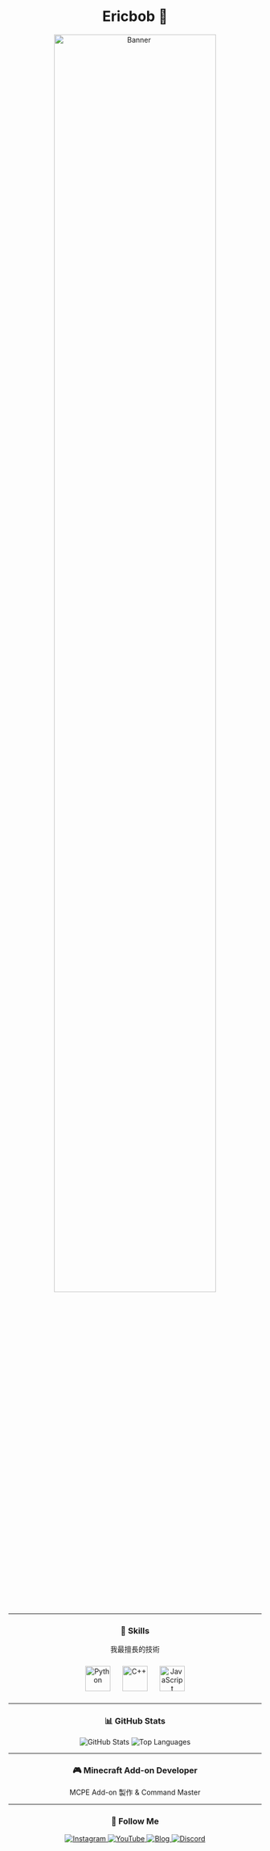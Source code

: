 <!-- README.md -->
<h1 align="center">Ericbob 👋</h1>

<div align="center">
  <img src="https://your-banner-url.com/banner.png" alt="Banner" style="width:80%; max-width:800px;">
</div>

---

<!-- 技能指標 -->
<div align="center">
  <h3>🚀 Skills</h3>
  <p>我最擅長的技術</p>
  <img src="https://cdn.simpleicons.org/python/3776AB" alt="Python" width="50" style="margin: 10px;">
  <img src="https://cdn.simpleicons.org/cplusplus/00599C" alt="C++" width="50" style="margin: 10px;">
  <img src="https://cdn.simpleicons.org/javascript/F7DF1E" alt="JavaScript" width="50" style="margin: 10px;">
</div>

---

<!-- GitHub 統計 -->
<div align="center">
  <h3>📊 GitHub Stats</h3>
  <img src="https://github-readme-stats.vercel.app/api?username=EricbobXD&show_icons=true&theme=tokyonight" alt="GitHub Stats">
  <img src="https://github-readme-stats.vercel.app/api/top-langs/?username=EricbobXD&layout=compact&theme=tokyonight" alt="Top Languages">
</div>

---

<!-- Minecraft PE -->
<div align="center">
  <h3>🎮 Minecraft Add-on Developer</h3>
  <p>MCPE Add-on 製作 & Command Master</p>
</div>

---

<!-- 社群連結 -->
<div align="center">
  <h3>📱 Follow Me</h3>
  <a href="https://instagram.com/Coderex._.bob" target="_blank">
    <img src="https://img.shields.io/badge/Instagram-%23E4405F.svg?style=for-the-badge&logo=instagram&logoColor=white" alt="Instagram">
  </a>
  <a href="https://youtube.com/@ericbob_metro" target="_blank">
    <img src="https://img.shields.io/badge/YouTube-%23FF0000.svg?style=for-the-badge&logo=youtube&logoColor=white" alt="YouTube">
  </a>
  <a href="https://your-blog-url.com" target="_blank">
    <img src="https://img.shields.io/badge/Blog-%2312100E.svg?style=for-the-badge&logo=blogger&logoColor=white" alt="Blog">
  </a>
  <a href="https://discord.gg/your-discord" target="_blank">
    <img src="https://img.shields.io/badge/Discord-%237289DA.svg?style=for-the-badge&logo=discord&logoColor=white" alt="Discord">
  </a>
</div>
